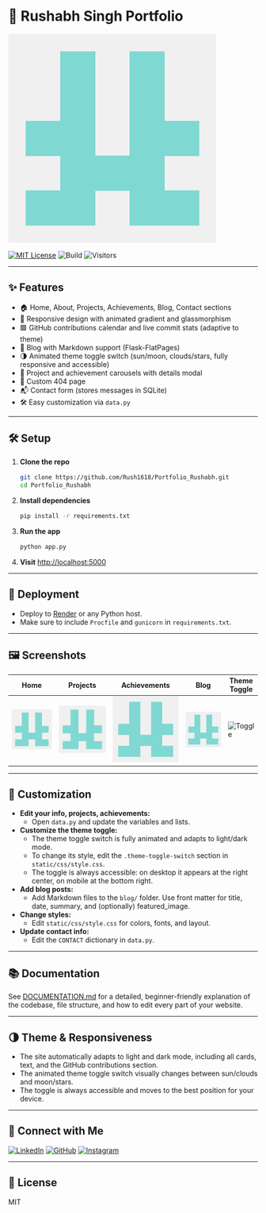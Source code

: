 # 🚀 Rushabh Singh Portfolio

![Portfolio Banner](static/images/profile.jpg)

[![MIT License](https://img.shields.io/badge/license-MIT-blue.svg)](LICENSE)
![Build](https://img.shields.io/badge/build-passing-brightgreen)
![Visitors](https://visitor-badge.laobi.icu/badge?page_id=Rush1618.Portfolio_Rushabh)

---

## ✨ Features
- 🏠 Home, About, Projects, Achievements, Blog, Contact sections
- 📱 Responsive design with animated gradient and glassmorphism
- 🟩 GitHub contributions calendar and live commit stats (adaptive to theme)
- 📝 Blog with Markdown support (Flask-FlatPages)
- 🌗 Animated theme toggle switch (sun/moon, clouds/stars, fully responsive and accessible)
- 🎠 Project and achievement carousels with details modal
- 🚫 Custom 404 page
- 📬 Contact form (stores messages in SQLite)
- 🛠️ Easy customization via `data.py`

---

## 🛠️ Setup
1. **Clone the repo**
   ```bash
   git clone https://github.com/Rush1618/Portfolio_Rushabh.git
   cd Portfolio_Rushabh
   ```
2. **Install dependencies**
   ```bash
   pip install -r requirements.txt
   ```
3. **Run the app**
   ```bash
   python app.py
   ```
4. **Visit** [http://localhost:5000](http://localhost:5000)

---

## 🚀 Deployment
- Deploy to [Render](https://render.com/) or any Python host.
- Make sure to include `Procfile` and `gunicorn` in `requirements.txt`.

---

## 🖼️ Screenshots
| Home | Projects | Achievements | Blog | Theme Toggle |
|------|----------|--------------|------|-------------|
| ![Home](static/images/profile.jpg) | ![Projects](static/images/profile.jpg) | ![Achievements](static/images/profile.jpg) | ![Blog](static/images/profile.jpg) | ![Toggle](static/images/theme-toggle-demo.png) |

---

## 📝 Customization
- **Edit your info, projects, achievements:**
  - Open `data.py` and update the variables and lists.
- **Customize the theme toggle:**
  - The theme toggle switch is fully animated and adapts to light/dark mode.
  - To change its style, edit the `.theme-toggle-switch` section in `static/css/style.css`.
  - The toggle is always accessible: on desktop it appears at the right center, on mobile at the bottom right.
- **Add blog posts:**
  - Add Markdown files to the `blog/` folder. Use front matter for title, date, summary, and (optionally) featured_image.
- **Change styles:**
  - Edit `static/css/style.css` for colors, fonts, and layout.
- **Update contact info:**
  - Edit the `CONTACT` dictionary in `data.py`.

---

## 📚 Documentation
See [DOCUMENTATION.md](DOCUMENTATION.md) for a detailed, beginner-friendly explanation of the codebase, file structure, and how to edit every part of your website.

---

## 🌗 Theme & Responsiveness
- The site automatically adapts to light and dark mode, including all cards, text, and the GitHub contributions section.
- The animated theme toggle switch visually changes between sun/clouds and moon/stars.
- The toggle is always accessible and moves to the best position for your device.

---

## 🤝 Connect with Me
[![LinkedIn](https://img.shields.io/badge/LinkedIn-blue?logo=linkedin)](https://linkedin.com/in/rushabh-singh-22b23a2bb)
[![GitHub](https://img.shields.io/badge/GitHub-black?logo=github)](https://github.com/Rush1618)
[![Instagram](https://img.shields.io/badge/Instagram-E4405F?logo=instagram&logoColor=white)](https://instagram.com/rushabhsingh69)

---

## 📄 License
MIT 